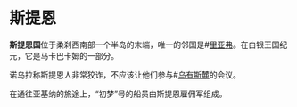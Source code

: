 # 斯提恩

**斯提恩国**位于柔刹西南部一个半岛的末端，唯一的邻国是#[里亚弗](locations/liafor)。在白银王国纪元，它是马卡巴卡姆的一部分。

诺乌拉称斯提恩人非常狡诈，不应该让他们参与#[乌有斯麓](locations/urithiru)的会议。

在通往亚基纳的旅途上，“初梦”号的船员由斯提恩雇佣军组成。
